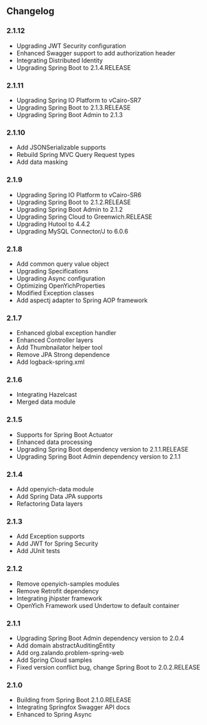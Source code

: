 ## Changelog

### 2.1.12

- Upgrading JWT Security configuration
- Enhanced Swagger support to add authorization header
- Integrating Distributed Identity
- Upgrading Spring Boot to 2.1.4.RELEASE

### 2.1.11

- Upgrading Spring IO Platform to vCairo-SR7
- Upgrading Spring Boot to 2.1.3.RELEASE
- Upgrading Spring Boot Admin to 2.1.3

### 2.1.10

- Add JSONSerializable supports
- Rebuild Spring MVC Query Request types
- Add data masking

### 2.1.9

- Upgrading Spring IO Platform to vCairo-SR6
- Upgrading Spring Boot to 2.1.2.RELEASE
- Upgrading Spring Boot Admin to 2.1.2
- Upgrading Spring Cloud to Greenwich.RELEASE
- Upgrading Hutool to 4.4.2
- Upgrading MySQL Connector/J to 6.0.6

### 2.1.8 

- Add common query value object
- Upgrading Specifications
- Upgrading Async configuration
- Optimizing OpenYichProperties
- Modified Exception classes
- Add aspectj adapter to Spring AOP framework

### 2.1.7

- Enhanced global exception handler
- Enhanced Controller layers
- Add Thumbnailator helper tool
- Remove JPA Strong dependence
- Add logback-spring.xml

### 2.1.6 

- Integrating Hazelcast
- Merged data module

### 2.1.5

- Supports for Spring Boot Actuator
- Enhanced data processing
- Upgrading Spring Boot dependency version to 2.1.1.RELEASE
- Upgrading Spring Boot Admin dependency version to 2.1.1

### 2.1.4

- Add openyich-data module
- Add Spring Data JPA supports
- Refactoring Data layers

### 2.1.3

- Add Exception supports
- Add JWT for Spring Security
- Add JUnit tests

### 2.1.2 

- Remove openyich-samples modules
- Remove Retrofit dependency
- Integrating jhipster framework
- OpenYich Framework used Undertow to default container

### 2.1.1

- Upgrading Spring Boot Admin dependency version to 2.0.4
- Add domain abstractAuditingEntity
- Add org.zalando.problem-spring-web
- Add Spring Cloud samples
- Fixed version conflict bug, change Spring Boot to 2.0.2.RELEASE

### 2.1.0

- Building from Spring Boot 2.1.0.RELEASE
- Integrating Springfox Swagger API docs
- Enhanced to Spring Async